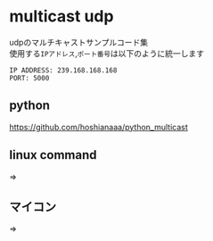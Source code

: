 # multicast udp

udpのマルチキャストサンプルコード集  
使用する`IPアドレス`,`ポート番号`は以下のように統一します

```
IP ADDRESS: 239.168.168.168
PORT: 5000
```

## python

https://github.com/hoshianaaa/python_multicast

## linux command

=> 

## マイコン

=> 


